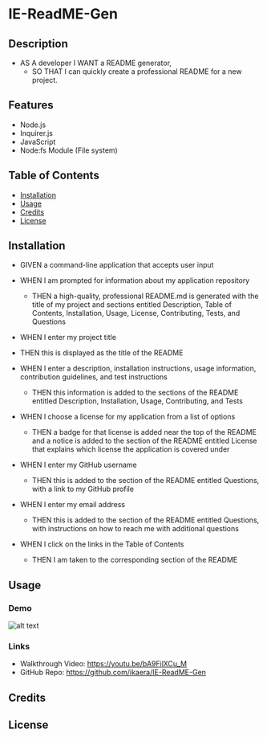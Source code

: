 # IE-ReadME-Gen

## Description

- AS A developer I WANT a README generator,
  - SO THAT I can quickly create a professional README for a new project.

## Features

- Node.js
- Inquirer.js
- JavaScript
- Node:fs Module (File system)

## Table of Contents

- [Installation](#installation)
- [Usage](#usage)
- [Credits](#credits)
- [License](#license)

## Installation

- GIVEN a command-line application that accepts user input

* WHEN I am prompted for information about my application repository
  - THEN a high-quality, professional README.md is generated with the title of my project and sections entitled Description, Table of Contents, Installation, Usage, License, Contributing, Tests, and Questions
* WHEN I enter my project title
* THEN this is displayed as the title of the README
* WHEN I enter a description, installation instructions, usage information, contribution guidelines, and test instructions
  - THEN this information is added to the sections of the README entitled Description, Installation, Usage, Contributing, and Tests
* WHEN I choose a license for my application from a list of options
  - THEN a badge for that license is added near the top of the README and a notice is added to the section of the README entitled License that explains which license the application is covered under
* WHEN I enter my GitHub username
  - THEN this is added to the section of the README entitled Questions, with a link to my GitHub profile
* WHEN I enter my email address
  - THEN this is added to the section of the README entitled Questions, with instructions on how to reach me with additional questions
* WHEN I click on the links in the Table of Contents

  - THEN I am taken to the corresponding section of the README

## Usage

### Demo

![alt text](./assets/Demo-IE-ReadME-Gen.gif)

### Links

- Walkthrough Video: https://youtu.be/bA9FilXCu_M
- GitHub Repo: https://github.com/ikaera/IE-ReadME-Gen

## Credits

## License

<!--
The last section of a high-quality README file is the license. This lets other developers know what they can and cannot do with your project. If you need help choosing a license, refer to [https://choosealicense.com/](https://choosealicense.com/). -->

<!-- ## Badges -->

<!-- Badges aren't necessary, per se, but they demonstrate street cred. Badges let other developers know that you know what you're doing. Check out the badges hosted by [shields.io](https://shields.io/). You may not understand what they all represent now, but you will in time. -->

<!-- ## Features

If your project has a lot of features, list them here.

## How to Contribute

If you created an application or package and would like other developers to contribute it, you can include guidelines for how to do so. The [Contributor Covenant](https://www.contributor-covenant.org/) is an industry standard, but you can always write your own if you'd prefer.

## Tests

Go the extra mile and write tests for your application. Then provide examples on how to run them here. -->

<!-- [How to create a Professional README](https://coding-boot-camp.github.io/full-stack/github/professional-readme-guide) -->
